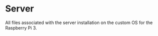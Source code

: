 # Server
All files associated with the server installation on the custom OS for the Raspberry Pi 3.
